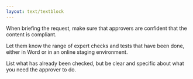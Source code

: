 ```yaml
---
layout: text/textblock
---
```

When briefing the request, make sure that approvers are confident that the content is compliant. 

Let them know the range of expert checks and tests that have been done, either in Word or in 
an online staging environment. 

List what has already been checked, but be clear and specific about what you need the approver to do.
